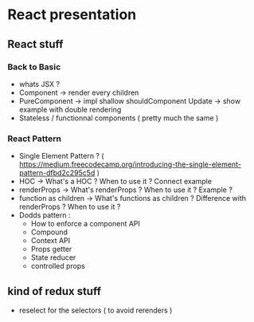 # React presentation

## React stuff

### Back to Basic

- whats JSX ?
- Component -> render every children
- PureComponent -> impl shallow shouldComponent Update -> show example with double rendering
- Stateless / functionnal components ( pretty much the same )

### React Pattern

- Single Element Pattern ? ( https://medium.freecodecamp.org/introducing-the-single-element-pattern-dfbd2c295c5d )
- HOC -> What's a HOC ? When to use it ? Connect example
- renderProps	-> What's renderProps ? When to use it ? Example ?
- function as children	-> What's functions as children ? Difference with renderProps ? When to use it ?
- Dodds pattern :
  - How to enforce a component API
  - Compound
  - Context API
  - Props getter
  - State reducer
  - controlled props

## kind of redux stuff

- reselect for the selectors ( to avoid rerenders )
